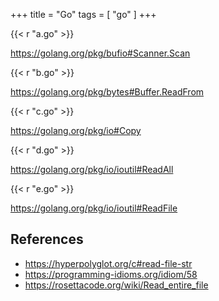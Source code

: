 +++
title = "Go"
tags = [ "go" ]
+++

{{< r "a.go" >}}

<https://golang.org/pkg/bufio#Scanner.Scan>

{{< r "b.go" >}}

<https://golang.org/pkg/bytes#Buffer.ReadFrom>

{{< r "c.go" >}}

<https://golang.org/pkg/io#Copy>

{{< r "d.go" >}}

<https://golang.org/pkg/io/ioutil#ReadAll>

{{< r "e.go" >}}

<https://golang.org/pkg/io/ioutil#ReadFile>

## References

- <https://hyperpolyglot.org/c#read-file-str>
- <https://programming-idioms.org/idiom/58>
- <https://rosettacode.org/wiki/Read_entire_file>
